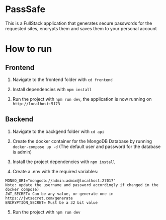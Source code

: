 # PassSafe

This is a FullStack application that generates secure passwords for the requested sites, encrypts them and saves them to your personal account

# How to run

## Frontend

1. Navigate to the frontend folder with `cd frontend`
   
2. Install dependencies with `npm install`

3. Run the project with `npm run dev`, the application is now running on `http://localhost:5173`

## Backend

1. Navigate to the backgend folder with `cd api`
  
2. Create the docker container for the MongoDB Database by running `docker-compose up -d` (The default user and password for the database is admin)

3. Install the project dependencies with `npm install`

4. Create a .env with the required variables:

```
MONGO_URI="mongodb://admin:admin@localhost:27017"
Note: update the username and password accordingly if changed in the docker compose)
JWT_SECRET= Can be any value, or generate one in https://jwtsecret.com/generate
ENCRYPTION_SECRET= Must be a 32 bit value
```

5. Run the project with `npm run dev`
